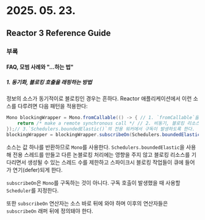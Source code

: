 # 2025. 05. 23.

## Reactor 3 Reference Guide

### 부록

#### FAQ, 모범 사례와 "...하는 법"

##### 1. 동기화, 블로킹 호출을 래핑하는 방법

정보의 소스가 동기적이로 블로킹인 경우는 흔하다. Reactor 애플리케이션에서 이런 소스를 다루려면 다음 패턴을 적용한다:

```java
Mono blockingWrapper = Mono.fromCallable(() -> { // 1. `fromCallable`을 사용해 새 `Mono`를 만든다.
    return /* make a remote synchronous call */ // 2. 비동기, 블로킹 리소스를 반환한다.
});// 3.`Schedulers.boundedElastic()`의 전용 워커에서 구독이 발생하도록 한다.
blockingWrapper = blockingWrapper.subscribeOn(Schedulers.boundedElastic()); 
```

소스는 값 하나를 반환하므로 `Mono`를 사용한다. `Schedulers.boundedElastic`을 사용해 전용 스레드를 만들고 다른 논블로킹 처리에는 영향을 주지 않고 블로킹 리소스를 기다리면서 생성될 수 있는 스레드 수를 제한하고 스파이크시 블로킹 작업들이 큐에 들어가 연기(defer)되게 한다.

`subscribeOn`은 `Mono`를 구독하는 것이 아니다. 구독 호출이 발생했을 때 사용할 `Scheduler`를 지정한다.

또한 `subscribeOn` 연산자는 소스 바로 뒤에 와야 하며 이후의 연산자들은 `subscribeOn` 래퍼 뒤에 정의돼야 한다.

